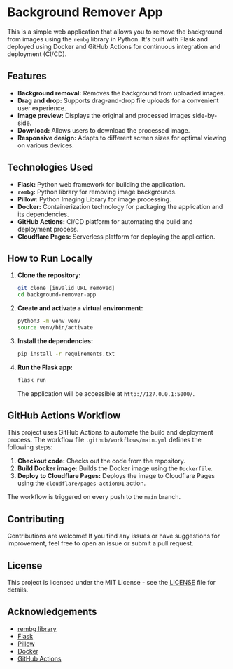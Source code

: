 # Background Remover App

This is a simple web application that allows you to remove the background from images using the `rembg` library in Python. It's built with Flask and deployed using Docker and GitHub Actions for continuous integration and deployment (CI/CD).

## Features

- **Background removal:** Removes the background from uploaded images.
- **Drag and drop:** Supports drag-and-drop file uploads for a convenient user experience.
- **Image preview:** Displays the original and processed images side-by-side.
- **Download:** Allows users to download the processed image.
- **Responsive design:** Adapts to different screen sizes for optimal viewing on various devices.

## Technologies Used

- **Flask:** Python web framework for building the application.
- **`rembg`:** Python library for removing image backgrounds.
- **Pillow:** Python Imaging Library for image processing.
- **Docker:** Containerization technology for packaging the application and its dependencies.
- **GitHub Actions:** CI/CD platform for automating the build and deployment process.
- **Cloudflare Pages:** Serverless platform for deploying the application.

## How to Run Locally

1.  **Clone the repository:**

    ```bash
    git clone [invalid URL removed]
    cd background-remover-app
    ```

2.  **Create and activate a virtual environment:**

    ```bash
    python3 -m venv venv
    source venv/bin/activate
    ```

3.  **Install the dependencies:**

    ```bash
    pip install -r requirements.txt
    ```

4.  **Run the Flask app:**

    ```bash
    flask run
    ```

    The application will be accessible at `http://127.0.0.1:5000/`.

## GitHub Actions Workflow

This project uses GitHub Actions to automate the build and deployment process. The workflow file `.github/workflows/main.yml` defines the following steps:

1.  **Checkout code:** Checks out the code from the repository.
2.  **Build Docker image:** Builds the Docker image using the `Dockerfile`.
3.  **Deploy to Cloudflare Pages:** Deploys the image to Cloudflare Pages using the `cloudflare/pages-action@1` action.

The workflow is triggered on every push to the `main` branch.

## Contributing

Contributions are welcome! If you find any issues or have suggestions for improvement, feel free to open an issue or submit a pull request.

## License

This project is licensed under the MIT License - see the [LICENSE](LICENSE) file for details.

## Acknowledgements

- [rembg library](https://github.com/danielgatis/rembg)
- [Flask](https://flask.palletsprojects.com/en/2.2.x/)
- [Pillow](https://python-pillow.org/)
- [Docker](https://www.docker.com/)
- [GitHub Actions](https://github.com/features/actions)
